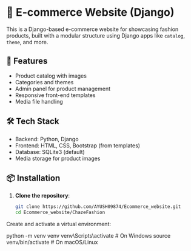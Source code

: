 # 🛒 E-commerce Website (Django)

This is a Django-based e-commerce website for showcasing fashion products, built with a modular structure using Django apps like `catalog`, `theme`, and more.

## 🚀 Features

- Product catalog with images
- Categories and themes
- Admin panel for product management
- Responsive front-end templates
- Media file handling

## 🛠️ Tech Stack

- Backend: Python, Django
- Frontend: HTML, CSS, Bootstrap (from templates)
- Database: SQLite3 (default)
- Media storage for product images

## 📦 Installation

1. **Clone the repository**:
   ```bash
   git clone https://github.com/AYUSH09874/Ecommerce_website.git
   cd Ecommerce_website/ChazeFashion

Create and activate a virtual environment:

python -m venv venv
venv\Scripts\activate     # On Windows
source venv/bin/activate  # On macOS/Linux


